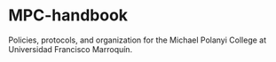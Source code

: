 MPC-handbook
============

Policies, protocols, and organization for the Michael Polanyi College at Universidad Francisco Marroquín.
